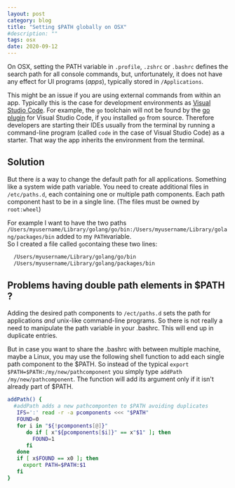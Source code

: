 ```yaml
---
layout: post
category: blog
title: "Setting $PATH globally on OSX"
#description: ""
tags: osx 
date: 2020-09-12
---
```



On OSX, setting the PATH variable in `.profile`, `.zshrc` or `.bashrc` defines the search path for all console commands, but, unfortunately, it does not have any effect for UI programs (_apps_), typically stored in `/Applications`.

This might be an issue if you are using external commands from within an app. Typically this is the case for development environments as [Visual Studio Code](https://code.visualstudio.com/). For example, the `go` toolchain will not be found by the [go plugin](https://code.visualstudio.com/docs/languages/go) for Visual Studio Code, if you installed `go` from source. Therefore developers are starting their IDEs usually from the terminal by running a command-line program (called `code` in the case of Visual Studio Code) as a starter. That way the app inherits the environment from the terminal. 

## Solution

But there _is_ a way to change the default path for all applications. Something like a system wide path variable. You need to create additional files in `/etc/paths.d`, each containing one or multiple path components. Each path component hast to be in a single line. (The files must be owned by `root:wheel`)

For example I want to have the two paths `/Users/myusername/Library/golang/go/bin:/Users/myusername/Library/golang/packages/bin` added to my `PATH`variable.<br>
So I created a file called `go`containg these two lines:
```bash
  /Users/myusername/Library/golang/go/bin
  /Users/myusername/Library/golang/packages/bin
``` 

## Problems having double path elements in $PATH ?

Adding the desired path components to `/ect/paths.d` sets the path for applications _and_ unix-like command-line programs. So there is not really a need to manipulate the path variable in your .bashrc. This will end up in duplicate entries.

But in case you want to share the .bashrc with between multiple machine, maybe a Linux, you may use the following shell function to add each single path component to the $PATH.
So instead of the typical `export $PATH=$PATH:/my/new/pathcomponent` you simply type `addPath /my/new/pathcomponent`. The function will add its argument only if it isn't already part of $PATH.

```bash
addPath() {
  #addPath adds a new pathcomponten to $PATH avoiding duplicates
   IFS=':' read -r -a pcomponents <<< "$PATH"
   FOUND=0
   for i in "${!pcomponents[@]}"
      do if [ x"${pcomponents[$i]}" == x"$1" ]; then
        FOUND=1
      fi
   done
   if [ x$FOUND == x0 ]; then
     export PATH=$PATH:$1
   fi
}
```